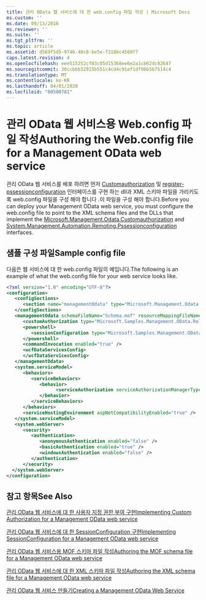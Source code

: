 ```yaml
---
title: 관리 OData 웹 서비스에 대 한 web.config 파일 작성 | Microsoft Docs
ms.custom: ''
ms.date: 09/13/2016
ms.reviewer: ''
ms.suite: ''
ms.tgt_pltfrm: ''
ms.topic: article
ms.assetid: d569f5d5-9746-40c0-be5e-f218bc4560f7
caps.latest.revision: 4
ms.openlocfilehash: eee515252cf03c05d15368ee6e2a1cb62dc82647
ms.sourcegitcommit: 30ccbbb32915b551c4cd4c91ef1df96b5b7514c4
ms.translationtype: MT
ms.contentlocale: ko-KR
ms.lasthandoff: 04/01/2020
ms.locfileid: "80500781"
---
```

# <a name="authoring-the-webconfig-file-for-a-management-odata-web-service"></a><span data-ttu-id="10701-102">관리 OData 웹 서비스용 Web.config 파일 작성</span><span class="sxs-lookup"><span data-stu-id="10701-102">Authoring the Web.config file for a Management OData web service</span></span>

<span data-ttu-id="10701-103">관리 OData 웹 서비스를 배포 하려면 먼저 [Customauthorization](/dotnet/api/Microsoft.Management.Odata.CustomAuthorization) 및 [register-pssessionconfiguration](/dotnet/api/System.Management.Automation.Remoting.PSSessionConfiguration) 인터페이스를 구현 하는 dll과 XML 스키마 파일을 가리키도록 web.config 파일을 구성 해야 합니다 .이 파일을 구성 해야 합니다.</span><span class="sxs-lookup"><span data-stu-id="10701-103">Before you can deploy your Management OData web service, you must configure the web.config file to point to the XML schema files and the DLLs that implement the [Microsoft.Management.Odata.Customauthorization](/dotnet/api/Microsoft.Management.Odata.CustomAuthorization) and [System.Management.Automation.Remoting.Pssessionconfiguration](/dotnet/api/System.Management.Automation.Remoting.PSSessionConfiguration) interfaces.</span></span>

## <a name="sample-config-file"></a><span data-ttu-id="10701-104">샘플 구성 파일</span><span class="sxs-lookup"><span data-stu-id="10701-104">Sample config file</span></span>

<span data-ttu-id="10701-105">다음은 웹 서비스에 대 한 web.config 파일의 예입니다.</span><span class="sxs-lookup"><span data-stu-id="10701-105">The following is an example of what the web.config file for your web service looks like.</span></span>

```xml
<?xml version="1.0" encoding="UTF-8"?>
<configuration>
   <configSections>
      <section name="managementOdata" type="Microsoft.Management.Odata.Core.DSConfiguration, Microsoft.Management.OData, Version=3.0.0.0, Culture=neutral, PublicKeyToken=31bf3856ad364e35, processorArchitecture=MSIL" />
   </configSections>
   <managementOdata schemaFileName="Schema.mof" resourceMappingFileName="Schema.xml">
      <customAuthorization type="Microsoft.Samples.Management.OData.RoleBasedPlugins.CustomAuthorization" assembly=".\Microsoft.Samples.Management.OData.RoleBasedPlugins.dll" />
      <powershell>
         <sessionConfiguration type="Microsoft.Samples.Management.OData.RoleBasedPlugins.SessionConfiguration" assembly=".\Microsoft.Samples.Management.OData.RoleBasedPlugins.dll" />
      </powershell>
      <commandInvocation enabled="true" />
      <wcfDataServicesConfig>
      </wcfDataServicesConfig>
   </managementOdata>
   <system.serviceModel>
      <behaviors>
         <serviceBehaviors>
            <behavior>
                  <serviceAuthorization serviceAuthorizationManagerType="Microsoft.Management.Odata.Core.CustomAuthorizationManager, Microsoft.Management.OData, Version=3.0.0.0, Culture=neutral, PublicKeyToken=31bf3856ad364e35" />
            </behavior>
         </serviceBehaviors>
      </behaviors>
      <serviceHostingEnvironment aspNetCompatibilityEnabled="true" />
   </system.serviceModel>
   <system.webServer>
      <security>
         <authentication>
            <anonymousAuthentication enabled="false" />
            <basicAuthentication enabled="true" />
            <windowsAuthentication enabled="false" />
         </authentication>
      </security>
  </system.webServer>
</configuration>

```

## <a name="see-also"></a><span data-ttu-id="10701-106">참고 항목</span><span class="sxs-lookup"><span data-stu-id="10701-106">See Also</span></span>

[<span data-ttu-id="10701-107">관리 OData 웹 서비스에 대 한 사용자 지정 권한 부여 구현</span><span class="sxs-lookup"><span data-stu-id="10701-107">Implementing Custom Authorization for a Management OData web service</span></span>](./implementing-custom-authorization-for-a-management-odata-web-service.md)

[<span data-ttu-id="10701-108">관리 OData 웹 서비스에 대 한 SessionConfiguration 구현</span><span class="sxs-lookup"><span data-stu-id="10701-108">Implementing SessionConfiguration for a Management OData web service</span></span>](./implementing-sessionconfiguration-for-a-management-odata-web-service.md)

[<span data-ttu-id="10701-109">관리 OData 웹 서비스용 MOF 스키마 파일 작성</span><span class="sxs-lookup"><span data-stu-id="10701-109">Authoring the MOF schema file for a Management OData web service</span></span>](./authoring-the-mof-schema-file-for-a-management-odata-web-service.md)

[<span data-ttu-id="10701-110">관리 OData 웹 서비스에 대 한 XML 스키마 파일 작성</span><span class="sxs-lookup"><span data-stu-id="10701-110">Authoring the XML schema file for a Management OData web service</span></span>](./authoring-the-xml-schema-file-for-a-management-odata-web-service.md)

[<span data-ttu-id="10701-111">관리 OData 웹 서비스 만들기</span><span class="sxs-lookup"><span data-stu-id="10701-111">Creating a Management OData Web Service</span></span>](./creating-a-management-odata-web-service.md)